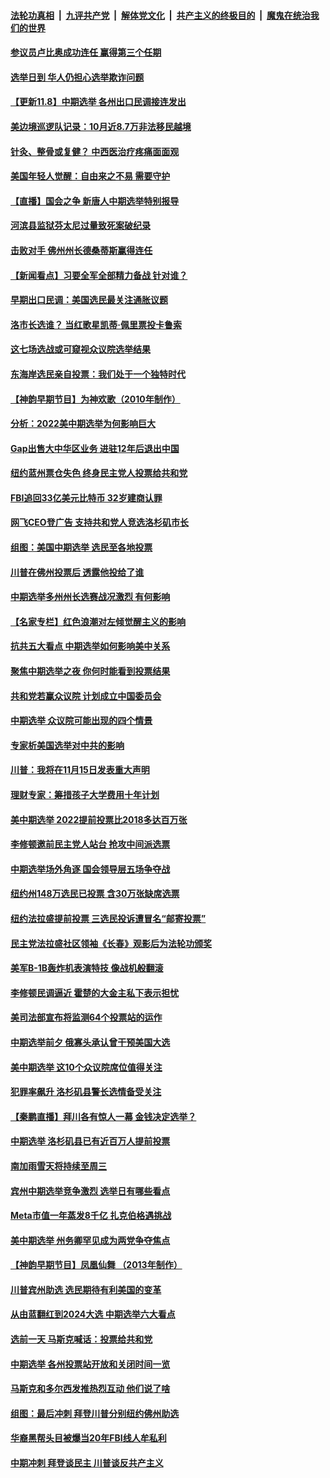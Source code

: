 ####  [法轮功真相](../../../../basic/blob/master/README.md?t=11091131) &nbsp;|&nbsp; [九评共产党](../../../../9ping.md/blob/master/README.md?t=11091131) &nbsp;|&nbsp; [解体党文化](../../../../jtdwh.md/blob/master/README.md?t=11091131)  &nbsp;|&nbsp; [共产主义的终极目的](../../../../gczydzjmd.md/blob/master/README.md?t=11091131) &nbsp;|&nbsp; [魔鬼在统治我们的世界](../../../../mgztzwmdsj.md/blob/master/README.md?t=11091131) 

#### [参议员卢比奥成功连任 赢得第三个任期](../pages/nsc412/n13862194.md?t=11091131) 

#### [选举日到 华人仍担心选举欺诈问题](../pages/nsc412/n13862237.md?t=11091131) 

#### [【更新11.8】中期选举 各州出口民调接连发出](../pages/nsc412/n13861377.md?t=11091131) 

#### [美边境巡逻队记录：10月近8.7万非法移民越境](../pages/nsc412/n13862119.md?t=11091131) 

#### [针灸、整骨或复健？ 中西医治疗疼痛面面观](../pages/nsc412/n13862204.md?t=11091131) 

#### [美国年轻人觉醒：自由来之不易 需要守护](../pages/nsc412/n13861402.md?t=11091131) 

#### [【直播】国会之争 新唐人中期选举特别报导](../pages/nsc412/n13858223.md?t=11091131) 

#### [河滨县监狱芬太尼过量致死案破纪录](../pages/nsc412/n13862167.md?t=11091131) 

#### [击败对手 佛州州长德桑蒂斯赢得连任](../pages/nsc412/n13862173.md?t=11091131) 

#### [【新闻看点】习要全军全部精力备战 针对谁？](../pages/nsc412/n13862090.md?t=11091131) 

#### [早期出口民调：美国选民最关注通胀议题](../pages/nsc412/n13862151.md?t=11091131) 

#### [洛市长选谁？ 当红歌星凯蒂‧佩里票投卡鲁索](../pages/nsc412/n13862137.md?t=11091131) 

#### [这七场选战或可窥视众议院选举结果](../pages/nsc412/n13861977.md?t=11091131) 

#### [东海岸选民亲自投票：我们处于一个独特时代](../pages/nsc412/n13862118.md?t=11091131) 

#### [【神韵早期节目】为神欢歌（2010年制作）](../pages/nsc412/n13861992.md?t=11091131) 

#### [分析：2022美中期选举为何影响巨大](../pages/nsc412/n13862069.md?t=11091131) 

#### [Gap出售大中华区业务 进驻12年后退出中国](../pages/nsc412/n13862077.md?t=11091131) 

#### [纽约蓝州票仓失色 终身民主党人投票给共和党](../pages/nsc412/n13862054.md?t=11091131) 

#### [FBI追回33亿美元比特币 32岁建商认罪](../pages/nsc412/n13861553.md?t=11091131) 

#### [网飞CEO登广告 支持共和党人竞选洛杉矶市长](../pages/nsc412/n13862061.md?t=11091131) 

#### [组图：美国中期选举 选民至各地投票](../pages/nsc412/n13861807.md?t=11091131) 

#### [川普在佛州投票后 透露他投给了谁](../pages/nsc412/n13862057.md?t=11091131) 

#### [中期选举多州州长选赛战况激烈 有何影响](../pages/nsc412/n13861818.md?t=11091131) 

#### [【名家专栏】红色浪潮对左倾觉醒主义的影响](../pages/nsc412/n13861886.md?t=11091131) 

#### [抗共五大看点 中期选举如何影响美中关系](../pages/nsc412/n13861988.md?t=11091131) 

#### [聚焦中期选举之夜 你何时能看到投票结果](../pages/nsc412/n13861942.md?t=11091131) 

#### [共和党若赢众议院 计划成立中国委员会](../pages/nsc412/n13861979.md?t=11091131) 

#### [中期选举 众议院可能出现的四个情景](../pages/nsc412/n13861921.md?t=11091131) 

#### [专家析美国选举对中共的影响](../pages/nsc412/n13861883.md?t=11091131) 



#### [川普：我将在11月15日发表重大声明](../pages/nsc412/n13861691.md?t=11091131) 

#### [理财专家：筹措孩子大学费用十年计划](../pages/nsc412/n13861668.md?t=11091131) 

#### [美中期选举 2022提前投票比2018多达百万张](../pages/nsc412/n13861564.md?t=11091131) 

#### [李修顿邀前民主党人站台 抢攻中间派选票](../pages/nsc412/n13861613.md?t=11091131) 

#### [中期选举场外角逐 国会领导层五场争夺战](../pages/nsc412/n13861414.md?t=11091131) 

#### [纽约州148万选民已投票 含30万张缺席选票](../pages/nsc412/n13861559.md?t=11091131) 

#### [纽约法拉盛提前投票 三选民投诉遭冒名“邮寄投票”](../pages/nsc412/n13861568.md?t=11091131) 

#### [民主党法拉盛社区领袖《长春》观影后为法轮功颁奖](../pages/nsc412/n13861378.md?t=11091131) 

#### [美军B-1B轰炸机表演特技 像战机般翻滚](../pages/nsc412/n13861523.md?t=11091131) 

#### [李修顿民调逼近 霍楚的大金主私下表示担忧](../pages/nsc412/n13861513.md?t=11091131) 

#### [美司法部宣布将监测64个投票站的运作](../pages/nsc412/n13861456.md?t=11091131) 

#### [中期选举前夕 俄寡头承认曾干预美国大选](../pages/nsc412/n13861507.md?t=11091131) 

#### [美中期选举 这10个众议院席位值得关注](../pages/nsc412/n13860629.md?t=11091131) 

#### [犯罪率飙升 洛杉矶县警长选情备受关注](../pages/nsc412/n13861465.md?t=11091131) 

#### [【秦鹏直播】拜川各有惊人一幕 金钱决定选举？](../pages/nsc412/n13861376.md?t=11091131) 

#### [中期选举 洛杉矶县已有近百万人提前投票](../pages/nsc412/n13861450.md?t=11091131) 

#### [南加雨雪天将持续至周三](../pages/nsc412/n13861417.md?t=11091131) 

#### [宾州中期选举竞争激烈 选举日有哪些看点](../pages/nsc412/n13861410.md?t=11091131) 

#### [Meta市值一年蒸发8千亿 扎克伯格遇挑战](../pages/nsc412/n13861336.md?t=11091131) 

#### [美中期选举 州务卿罕见成为两党争夺焦点](../pages/nsc412/n13861365.md?t=11091131) 

#### [【神韵早期节目】凤凰仙舞 （2013年制作）](../pages/nsc412/n13861296.md?t=11091131) 

#### [川普宾州助选 选民期待有利美国的变革](../pages/nsc412/n13861374.md?t=11091131) 

#### [从由蓝翻红到2024大选 中期选举六大看点](../pages/nsc412/n13861281.md?t=11091131) 

#### [选前一天 马斯克喊话：投票给共和党](../pages/nsc412/n13861305.md?t=11091131) 

#### [中期选举 各州投票站开放和关闭时间一览](../pages/nsc412/n13861302.md?t=11091131) 

#### [马斯克和多尔西发推热烈互动 他们说了啥](../pages/nsc412/n13861270.md?t=11091131) 

#### [组图：最后冲刺 拜登川普分别纽约佛州助选](../pages/nsc412/n13861275.md?t=11091131) 

#### [华裔黑帮头目被爆当20年FBI线人牟私利](../pages/nsc412/n13860902.md?t=11091131) 

#### [中期冲刺 拜登谈民主 川普谈反共产主义](../pages/nsc412/n13861282.md?t=11091131) 

